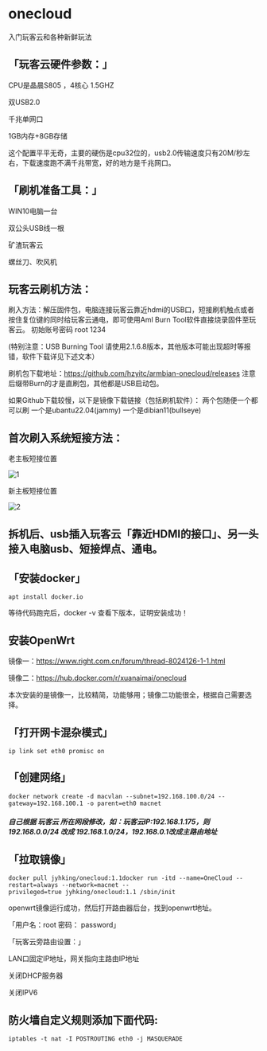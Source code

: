 # onecloud
入门玩客云和各种新鲜玩法
## 「玩客云硬件参数：」

CPU是晶晨S805 ，4核心 1.5GHZ

双USB2.0

千兆单网口

1GB内存+8GB存储

这个配置平平无奇，主要的硬伤是cpu32位的，usb2.0传输速度只有20M/秒左右，下载速度跑不满千兆带宽，好的地方是千兆网口。

## 「刷机准备工具：」

WIN10电脑一台

双公头USB线一根

矿渣玩客云

螺丝刀、吹风机

## 玩客云刷机方法：
刷入方法：解压固件包，电脑连接玩客云靠近hdmi的USB口，短接刷机触点或者按住复位键的同时给玩客云通电，即可使用Aml Burn Tool软件直接烧录固件至玩客云。 
初始账号密码  root   1234


(特别注意：USB Burning Tool 请使用2.1.6.8版本，其他版本可能出现超时等报错，软件下载详见下述文本）


刷机包下载地址：https://github.com/hzyitc/armbian-onecloud/releases 注意后缀带Burn的才是直刷包，其他都是USB启动包。

如果Github下载较慢，以下是镜像下载链接（包括刷机软件）：
两个包随便一个都可以刷
一个是ubantu22.04(jammy) 
一个是dibian11(bullseye)
## 首次刷入系统短接方法：

老主板短接位置

![1](https://github.com/3981877/onecloud/assets/60610978/2c06a27f-eb7b-486e-a8ed-57b0a3d9ac35)

新主板短接位置

![2](https://github.com/3981877/onecloud/assets/60610978/d96e1273-f83a-4051-939a-0ec30d3c1a14)

## 拆机后、usb插入玩客云「靠近HDMI的接口」、另一头接入电脑usb、短接焊点、通电。

## 「安装docker」

````apt install docker.io````

等待代码跑完后，docker -v 查看下版本，证明安装成功！
## 安装OpenWrt

镜像一：https://www.right.com.cn/forum/thread-8024126-1-1.html

镜像二：https://hub.docker.com/r/xuanaimai/onecloud

本次安装的是镜像一，比较精简，功能够用；镜像二功能很全，根据自己需要选择。
## 「打开网卡混杂模式」
````ip link set eth0 promisc on````

## 「创建网络」

````docker network create -d macvlan --subnet=192.168.100.0/24 --gateway=192.168.100.1 -o parent=eth0 macnet````

##### 自己根据 玩客云 所在网段修改，如：玩客云IP:192.168.1.175，则192.168.0.0/24 改成 192.168.1.0/24，192.168.0.1改成主路由地址

## 「拉取镜像」

````docker pull jyhking/onecloud:1.1docker run -itd --name=OneCloud --restart=always --network=macnet --privileged=true jyhking/onecloud:1.1 /sbin/init````

openwrt镜像运行成功，然后打开路由器后台，找到openwrt地址。

「用户名：root  密码： password」

「玩客云旁路由设置：」

LAN口固定IP地址，网关指向主路由IP地址

关闭DHCP服务器

关闭IPV6

## 防火墙自定义规则添加下面代码:

````iptables -t nat -I POSTROUTING eth0 -j MASQUERADE````
